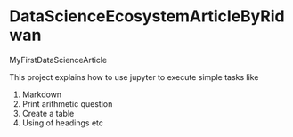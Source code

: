 # DataScienceEcosystemArticleByRidwan
MyFirstDataScienceArticle

This project explains how to use jupyter to execute simple tasks like

1. Markdown
2. Print arithmetic question
3. Create a table
4. Using of headings etc
